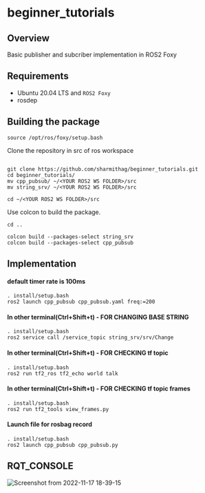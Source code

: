 # beginner_tutorials

## Overview
Basic publisher and subcriber implementation in ROS2 Foxy

## Requirements
- Ubuntu 20.04 LTS and `ROS2 Foxy`
- rosdep

## Building the package

```
source /opt/ros/foxy/setup.bash
```

Clone the repository in src of ros workspace
```

git clone https://github.com/sharmithag/beginner_tutorials.git
cd beginner_tutorials/
mv cpp_pubsub/ ~/<YOUR ROS2 WS FOLDER>/src
mv string_srv/ ~/<YOUR ROS2 WS FOLDER>/src

cd ~/<YOUR ROS2 WS FOLDER>/src

```
Use colcon to build the package.
```
cd ..

colcon build --packages-select string_srv
colcon build --packages-select cpp_pubsub

```
## Implementation
#### default timer rate is 100ms
```
. install/setup.bash
ros2 launch cpp_pubsub cpp_pubsub.yaml freq:=200
```
#### In other terminal(Ctrl+Shift+t) - FOR CHANGING BASE STRING
```
. install/setup.bash
ros2 service call /service_topic string_srv/srv/Change
```
#### In other terminal(Ctrl+Shift+t) - FOR CHECKING tf topic
```
. install/setup.bash
ros2 run tf2_ros tf2_echo world talk
```
#### In other terminal(Ctrl+Shift+t) - FOR CHECKING tf topic frames
```
. install/setup.bash
ros2 run tf2_tools view_frames.py

```
#### Launch file for rosbag record
```
. install/setup.bash
ros2 launch cpp_pubsub cpp_pubsub.py
```

## RQT_CONSOLE
![Screenshot from 2022-11-17 18-39-15](https://user-images.githubusercontent.com/90351952/202583023-bf5046e9-4380-4a2a-9ac2-54dd59fda0d3.png)

